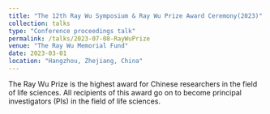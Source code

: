 ```yaml
---
title: "The 12th Ray Wu Symposium & Ray Wu Prize Award Ceremony(2023)"
collection: talks
type: "Conference proceedings talk"
permalink: /talks/2023-07-08-RayWuPrize
venue: "The Ray Wu Memorial Fund"
date: 2023-03-01
location: "Hangzhou, Zhejiang, China"
---
```


The Ray Wu Prize is the highest award for Chinese researchers in the field of life sciences. All recipients of this award go on to become principal investigators (PIs) in the field of life sciences.
